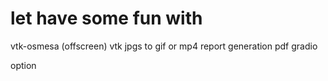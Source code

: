 
# let have some fun with 

vtk-osmesa (offscreen)
vtk jpgs to gif or mp4
report generation pdf
gradio

option